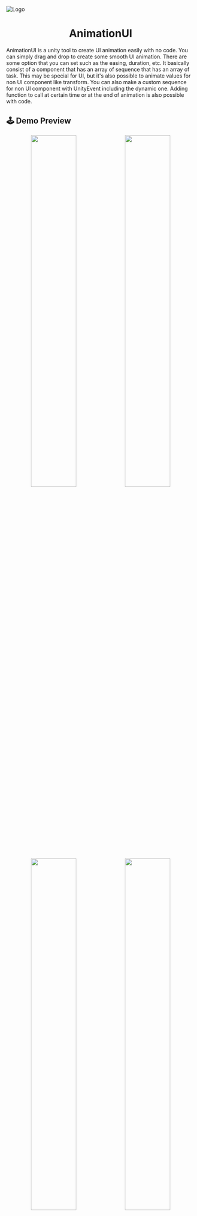 ![Logo](Images/AnimationUI.png)
<h1 align="center">AnimationUI</h1>

AnimationUI is a unity tool to create UI animation easily with no code. You can simply drag and drop to create some smooth UI animation. There are some option that you can set such as the easing, duration, etc. It basically consist of a component that has an array of sequence that has an array of task. This may be special for UI, but it's also possible to animate values for non UI component like transform. You can also make a custom sequence for non UI component with UnityEvent including the dynamic one. Adding function to call at certain time or at the end of animation is also possible with code.


## 🕹️ Demo Preview

<p align="center" width="100%">
    <img width="49%" src="./Images/PreviewAnimationUI.gif"> 
    <img width="49%" src="./Images/PreviewSettings.gif"> 
</p>
<p align="center" width="100%">
    <img width="49%" src="./Images/PreviewUpgrade.gif"> 
    <img width="49%" src="./Images/PreviewStart.gif"> 
</p>


## ✨ Features

- Sequence for Animating values of RectTransform, Image, Camera, CanvasGroup, Transform, and Dynamic UnityEvent.
- Sequence for instant method such as Set Active All Input, Play SFX, Wait before executing next sequence, Set Active GameObject, and UnityEvent
- Preview animation in edit mode with Progress bar both globally and in each sequence.
- Reorderable sequences.
- Addable function to call at the end of animation or at certain determined time.
- Public variables for every sequence.
- Custom ButtonUI as bonus.
- Demo.
- Others.


## 📖 Instruction
![Instruction 1](Images/1.gif)
- Right click -> UI -> Create AnimationUI, or you can just add the AnimationUI Component to a gameObject
- Choose the kind of sequence you want.
- If you choose animation, assign the kind of component you want to animate to the inspector of the AnimationUI component.
<br/>
![Instruction 2](Images/2.gif)
- It's recomended to to to lock the inspector so that animating the values is easier.
- You can capture the start values by clicking the set start button.
- You can also capture the end value by changing the value, then clicking the set end button.
<br/>
![Instruction 3](Images/3.gif)
- Drag the progress bar to see how would the animation look like.
- You can also play the animation in edit mode, but make sure the scene view is open or the animation might have some lag.
<br/>
![Instruction 4](Images/4.gif)
- Try looking at the demo for examples.
- There are also progress bars for eace sequence in the left side of the sequence
<br/>
![Instruction 5](Images/5.gif)
- Try comparing the upgrade menu and the settings menu of the demo.
- Notice that those settings position is always relative to the left side or the right side, but then it becomes relative to the middle of the screen.
- In the upgrade menu of the demo, there's also a similiar scenario with the settings menu.
- if you're not sure how to create this, you can always capture all variable with the set start or the set end button. One example is when you want to animate Rect Transform with Anchor Presets of stretch. just try enabling all variable and set everything, you might be able to produce a similiar result with the settings or upgrade menu in the demo.
<br/>

## 🔍 API Reference

Get the reference by

```csharp
AnimationUI _animationUI;
_animationUI.MyMethodName();
```

### 🔗 Syntax

| Method                            | Description                        |
|:--------                          | :------------------------------    |
|`Play()`                           | Play the animation |
|`PlayReversed()`                   | Play the animation but reversed. Usefull to go back from a certain menu quickly.|
|`AddFunctionAt(float time, delegate func)`| Add a function to be called at a certain time after the AnimationUI.Play() is called|
|`AddFunctionAtEnd(delegate func)`  |Add a function to be called at a certain time after the animation is finished |

Most of the variable in the Sequence class is modifiedable, so it's possible to change the values of `_animationUI.AnimationSequence[MyIndex].MyVariableName` on runtime.

### 📖 Examples

Play the animation, call `LoadSceneWithLoadingBar()` after animation finished.
```csharp
_animationUI.Play();
_animationUI.AddFunctionAtEnd(LoadSceneWithLoadingBar);
```

## 📃 Note
- There's a bonus component for ButtonUI
- There's also reverse sequence button usefull to go back from other menu.
- Make sure to press the preview start because you may accidentally do something like disabling all input
- Theres progress indicator individually in the left side of the sequences.
- Toggling PlayOnStart to true is usefull for transition to a new scene.
- Make sure the Singleton prefab exist in the resources folder. Don't move it outside.
- There's still no proper way to disable all input so please modify the SetActiveAllInput if you also want to disable input other than mouse and touch.
- readme to explain others category for custom button demos, etc.


## 📝 License
[MIT](https://choosealicense.com/licenses/mit/)


